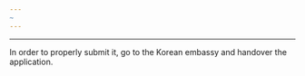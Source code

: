 ```yaml
---
~
---
```

---
In order to properly submit it, go to the Korean embassy and handover the application.



